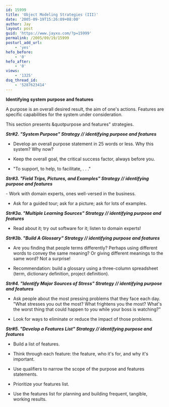 ```yaml
---
id: 15999
title: 'Object Modeling Strategies (III)'
date: '2005-09-19T15:26:09+08:00'
author: Jay
layout: post
guid: 'https://www.jayxu.com/?p=15999'
permalink: /2005/09/19/15999
posturl_add_url:
    - 'yes'
hefo_before:
    - '0'
hefo_after:
    - '0'
views:
    - '1325'
dsq_thread_id:
    - '5287623414'
---
```


<strong>Identifying system purpose and features</strong>

A purpose is an overall desired result, the aim of one's actions. Features are specific capabilities for the system under consideration.

This section presents &amp;quotpurpose and features" strategies.

<i><strong>
Str#2. "System Purpose" Strategy // identifying purpose and features</strong></i>

- Develop an overall purpose statement in 25 words or less. Why this system? Why now?

- Keep the overall goal, the critical success factor, always before you.

- "To support, to help, to facilitate, . . ."

<i><strong>
Str#3. "Field Trips, Pictures, and Examples" Strategy // identifying purpose and features</strong></i>

<i></i>- Work with domain experts, ones well-versed in the business.

- Ask for a guided tour; ask for a picture; ask for lots of examples.

<i><strong>
Str#3a. "Multiple Learning Sources" Strategy // identifying purpose and features</strong></i>

- Read about it; try out software for it; listen to domain experts!

<i><strong>
Str#3b. "Build A Glossary" Strategy // identifying purpose and features</strong></i>

- Are you finding that people terms differently? Perhaps using different words to convey the same meaning? Or giving different meanings to the same word? Not a surprise!

- Recommendation: build a glossary using a three-column spreadsheet (term, dictionary definition, project definition).

<i><strong>
Str#4. "Identify Major Sources of Stress" Strategy // identifying purpose and features</strong></i>

- Ask people about the most pressing problems that they face each day. "What stresses you out the most? What frightens you the most? What's the worst thing that could happen to you while your boss is watching?"

- Look for ways to eliminate or reduce the impact of those problems.

<i>
<strong>Str#5. "Develop a Features List" Strategy // identifying purpose and features</strong></i>

- Build a list of features.

- Think through each feature: the feature, who it's for, and why it's important.

- Use qualifiers to narrow the scope of the purpose and features statements.

- Prioritize your features list.

- Use the features list for planning and building frequent, tangible, working results.